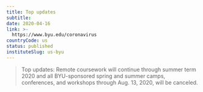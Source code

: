 ```yaml
---
title: Top updates
subtitle: 
date: 2020-04-16
link: >-
  https://www.byu.edu/coronavirus
countryCode: us
status: published
instituteSlug: us-byu
---
```

> Top updates: Remote coursework will continue through summer term 2020 and all BYU-sponsored spring and summer camps, conferences, and workshops through Aug. 13, 2020, will be canceled.
